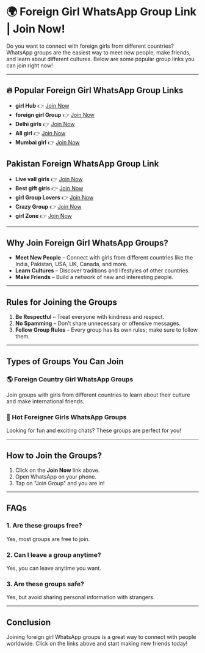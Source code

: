 # 🌍 Foreign Girl WhatsApp Group Link | Join Now!

Do you want to connect with foreign girls from different countries? WhatsApp groups are the easiest way to meet new people, make friends, and learn about different cultures. Below are some popular group links you can join right now!

---

## 🔥 Popular Foreign Girl WhatsApp Group Links  


- **girl Hub** 👉 [Join Now](https://tazagame.site)  
- **foreign girl Group** 👉 [Join Now](https://tazagame.site/active-punjabi-girl-whatsapp-group-link-join-now/)  
- **Delhi girls** 👉 [Join Now](https://tazagame.site/philippines-girl-whatsapp-group-link/)  
- **All girl** 👉 [Join Now](https://tazagame.site/foreign-girl-whatsapp-group-link-join-now/)  
- **Mumbai girl** 👉 [Join Now](https://tazagame.site/uae-jobs-whatsapp-group/)  

## Pakistan Foreign WhatsApp Group Link
- **Live vall girls** 👉 [Join Now](https://tazagame.site/foreign-girl-whatsapp-group-link-join-now/)  
- **Best gift girls** 👉 [Join Now](https://tazagame.site/active-punjabi-girl-whatsapp-group-link-join-now/)  
- **girl Group Lovers** 👉 [Join Now](https://tazagame.site/)  
- **Crazy Group** 👉 [Join Now](https://chat.whatsapp.com/invite/JokH8errdLtACY7lM0qenU)  
- **girl Zone** 👉 [Join Now](https://tazagame.site/philippines-girl-whatsapp-group-link/)  

---

## Why Join Foreign Girl WhatsApp Groups?  

- **Meet New People** – Connect with girls from different countries like the India, Pakistan, USA, UK, Canada, and more.  
- **Learn Cultures** – Discover traditions and lifestyles of other countries.  
- **Make Friends** – Build a network of new and interesting people.  

---

## Rules for Joining the Groups  

1. **Be Respectful** – Treat everyone with kindness and respect.  
2. **No Spamming** – Don’t share unnecessary or offensive messages.  
3. **Follow Group Rules** – Every group has its own rules; make sure to follow them.  

---

## Types of Groups You Can Join  

### 🌎 Foreign Country Girl WhatsApp Groups  
Join groups with girls from different countries to learn about their culture and make international friends.  

### 🕺 Hot Foreigner Girls WhatsApp Groups  
Looking for fun and exciting chats? These groups are perfect for you!  

---

## How to Join the Groups?  

1. Click on the **Join Now** link above.  
2. Open WhatsApp on your phone.  
3. Tap on "Join Group" and you are in!  

---

## FAQs  

### 1. Are these groups free?  
Yes, most groups are free to join.  

### 2. Can I leave a group anytime?  
Yes, you can leave anytime you want.  

### 3. Are these groups safe?  
Yes, but avoid sharing personal information with strangers.  

---

## Conclusion  

Joining foreign girl WhatsApp groups is a great way to connect with people worldwide. Click on the links above and start making new friends today!
